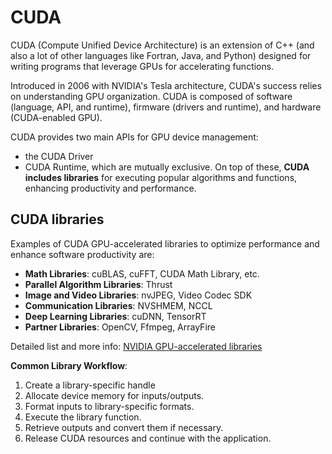 # CUDA
 
CUDA (Compute Unified Device Architecture) is an extension of C++ (and also a lot of other languages like Fortran, Java, and Python) designed for writing programs that leverage GPUs for accelerating functions.

Introduced in 2006 with NVIDIA's Tesla architecture, CUDA's success relies on understanding GPU organization. 
CUDA is composed of software (language, API, and runtime), firmware (drivers and runtime), and hardware (CUDA-enabled GPU).

CUDA provides two main APIs for GPU device management:

- the CUDA Driver
- CUDA Runtime, which are mutually exclusive. On top of these, **CUDA includes libraries** for executing popular algorithms and functions, enhancing productivity and performance.

## CUDA libraries 

Examples of CUDA GPU-accelerated libraries to optimize performance and enhance software productivity are:

- **Math Libraries**: cuBLAS, cuFFT, CUDA Math Library, etc.
- **Parallel Algorithm Libraries**: Thrust
- **Image and Video Libraries**: nvJPEG, Video Codec SDK
- **Communication Libraries**: NVSHMEM, NCCL
- **Deep Learning Libraries**: cuDNN, TensorRT
- **Partner Libraries**: OpenCV, Ffmpeg, ArrayFire

Detailed list and more info: [NVIDIA GPU-accelerated libraries](https://developer.nvidia.com/gpu-accelerated-libraries)

**Common Library Workflow**:

1. Create a library-specific handle
2. Allocate device memory for inputs/outputs.
3. Format inputs to library-specific formats.
4. Execute the library function.
5. Retrieve outputs and convert them if necessary.
6. Release CUDA resources and continue with the application.






